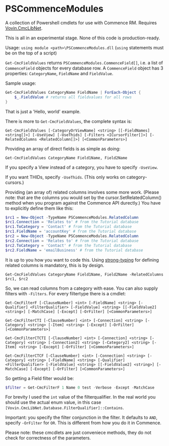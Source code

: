 # PSCommenceModules

A collection of Powershell cmdlets for use with Commence RM. Requires [Vovin.CmcLibNet](https://github.com/arnovb-github/CmcLibNet).

This is all in an experimental stage. None of this code is production-ready.

Usage: `using module <path>\PSCommenceModules.dll` (`using` statements must be on the top of a script)

`Get-CmcFieldValues` returns `PSCommenceModules.CommenceField[]`, i.e. a list of `CommenceField` objects for every database row. A `CommenceField` object has 3 properties: `CategoryName`, `FieldName` and `FieldValue`.

Sample usage:
```powershell
Get-CmcFieldValues CategoryName FieldName | ForEach-Object {
    $_.FieldValue # returns all fieldvalues for all rows
}
```

That is just a 'Hello, world' example.

There is more to `Get-CmcFieldValues`, the complete syntax is:

`Get-CmcFieldValues [-CategoryOrViewName] <string> [[-FieldNames] <string[]>] [-UseView] [-UseThids] [-Filters <ICursorFilter[]>] [-RelatedColumns <RelatedColumn[]>] [<CommonParameters>]`

Providing an array of direct fields is as simple as doing:

`Get-CmcFieldValues CategoryName Field1Name, Field2Name`

If you specify a View instead of a category, you have to specify `-UseView`.

If you want THIDs, specify `-UseThids`. (This only works on category-cursors.)

Providing (an array of) related columns involves some more work. (Please note: that are the columns you would set by the cursor.SetRelatedColumn() method when you program against the Commence API durectly.) You have to explicitly define them like this:

```powershell
$rc1 = New-Object -TypeName PSCommenceModules.RelatedColumn
$rc1.Connection = 'Relates to' # from the Tutorial database
$rc1.ToCategory = 'Contact' # from the Tutorial database
$rc1.FieldName = 'accountKey' # from the Tutorial database
$rc2 = New-Object -TypeName PSCommenceModules.RelatedColumn
$rc2.Connection = 'Relates to' # from the Tutorial database
$rc2.ToCategory = 'Contact' # from the Tutorial database
$rc2.FieldName = 'emailBusiness' # from the Tutorial database
```

It is up to you how you want to code this. Using [strong-typing](https://en.wikipedia.org/wiki/Strong_and_weak_typing) for defining related columns is mandatory, this is by design.

`Get-CmcFieldValues CategoryName Field1Name, Field2Name -RelatedColumns $rc1, $rc2`

So, we can read columns from a category with ease. You can also supply filters with `-Filters`. For every filtertype there is a cmdlet:

`Get-CmcFilterF [-ClauseNumber] <int> [-FieldName] <string> [-Qualifier] <FilterQualifier> [-FieldValue] <string> [[-FieldValue2] <string>] [-MatchCase] [-Except] [-OrFilter] [<CommonParameters>]`

`Get-CmcFilterCTI [-ClauseNumber] <int> [-Connection] <string> [-Category] <string> [-Item] <string> [-Except] [-OrFilter] [<CommonParameters>]`

`Get-CmcFilterCTCTI [-ClauseNumber] <int> [-Connection] <string> [-Category] <string> [-Connection2] <string> [-Category2] <string> [-Item] <string> [-Except] [-OrFilter] [<CommonParameters>]`

`Get-CmcFilterCTCF [-ClauseNumber] <int> [-Connection] <string> [-Category] <string> [-FieldName] <string> [-Qualifier] <FilterQualifier> [-FieldValue] <string> [[-FieldValue2] <string>] [-MatchCase] [-Except] [-OrFilter] [<CommonParameters>]`

So getting a Field filter would be:

```powershell
$filter = Get-CmcFilterF 1 Name 0 test -Verbose -Except -MatchCase
```

For brevity I used the `int` value of the filterqualifier. In the real world you should use the actual enum value, in this case `[Vovin.CmcLibNet.Database.FilterQualifier]::Contains`.

Important: you specify the filter conjunction in the filter. It defaults to `AND`, specify `-OrFilter` for `OR`. This is different from how you do it in Commence.

Please note: these cmcdlets are just conveniece methods, they do not check for correctness of the parameters.
